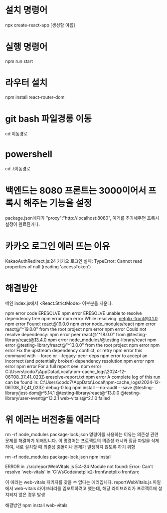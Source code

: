 # 설치 명령어
npx create-react-app [생성할 이름]

# 실행 명령어
npm run start

# 라우터 설치
npm install react-router-dom

# git bash 파일경롱 이동
cd 이동경로

# powershell
cd .\이동경로

# 백엔드는 8080 프론트는 3000이어서 프록시 해주는 기능을 설정 
package.json에다가  "proxy":"http://localhost:8080", 이거를 추가해주면 프록시 설정이 완료된거다.


# 카카오 로그인 에러 뜨는 이유
KakaoAuthRedirect.js:24  카카오 로그인 실패: TypeError: Cannot read properties of null (reading 'accessToken')
# 해결방안 
메인 index.js에서  <React.StrictMode> 이부분을 지운다.

npm error code ERESOLVE
npm error ERESOLVE unable to resolve dependency tree
npm error
npm error While resolving: netplix-front@0.1.0
npm error Found: react@19.0.0
npm error node_modules/react
npm error   react@"^19.0.0" from the root project
npm error
npm error Could not resolve dependency:
npm error peer react@"^18.0.0" from @testing-library/react@13.4.0
npm error node_modules/@testing-library/react
npm error   @testing-library/react@"^13.0.0" from the root project
npm error
npm error Fix the upstream dependency conflict, or retry
npm error this command with --force or --legacy-peer-deps
npm error to accept an incorrect (and potentially broken) dependency resolution.npm error
npm error
npm error For a full report see:
npm error C:\Users\codo7\AppData\Local\npm-cache\_logs\2024-12-06T08_37_41_023Z-eresolve-report.txt
npm error A complete log of this run can be found in: C:\Users\codo7\AppData\Local\npm-cache\_logs\2024-12-06T08_37_41_023Z-debug-0.log
npm install --no-audit --save @testing-library/jest-dom@^5.14.1 @testing-library/react@^13.0.0 @testing-library/user-event@^13.2.1 web-vitals@^2.1.0 failed


# 위 에러는 버전충돌 에러다 

rm -rf node_modules package-lock.json 명령어를 사용하는 이유는 의존성 관련 문제를 해결하기 위해입니다. 이 명령어는 프로젝트의 의존성 캐시와 잠금 파일을 삭제하여, 새로 설치할 때 의존성 충돌이나 문제가 발생하지 않도록 하기 위함


rm -rf node_modules package-lock.json
npm install



ERROR in ./src/reportWebVitals.js 5:4-24
Module not found: Error: Can't resolve 'web-vitals' in 'C:\VsCode\netplix2-front\netplix-front\src

이 에러는 web-vitals 패키지를 찾을 수 없다는 에러입니다. reportWebVitals.js 파일에서 web-vitals 라이브러리를 임포트하려고 했는데, 해당 라이브러리가 프로젝트에 설치되지 않은 경우 발생

해결방안 npm install web-vitals